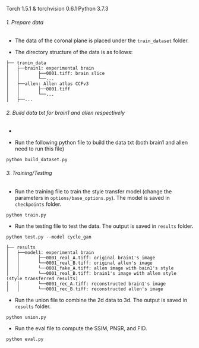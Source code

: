 Torch 1.5.1 & torchvision 0.6.1
Python 3.7.3

###### 1. Prepare data
- The data of the coronal plane is placed under the `train_dataset` folder. 

- The directory structure of the data is as follows: 


```
├── tranin_data
│   ├──brain1: experimental brain
│   │       ├──0001.tiff: brain slice
│   │       └──...
│   ├──allen: Allen atlas CCFv3
│   │       ├──0001.tiff
│   │       └──...
│   ├──...
```

###### 2. Build data txt for brain1 and allen respectively
-

- Run the following python file to build the data txt (both brain1 and allen need to run this file)

```
python build_dataset.py
```

###### 3. Training/Testing

- Run the training file to train the style transfer model (change the parameters in `options/base_options.py`). The model is saved in `checkpoints` folder.

```
python train.py
```

- Run the testing file to test the data. The output is saved in `results` folder.
```
python test.py --model cycle_gan
```

```
├── results
│   ├──model1: experimental brain
│   │       ├──0001_real_A.tiff: original brain1's image
│   │       └──0001_real_B.tiff: original allen's image
│   │       └──0001_fake_A.tiff: allen image with bain1's style
│   │       └──0001_real_B.tiff: brain1's image with allen style (style transferred results)
│   │       └──0001_rec_A.tiff: reconstructed brain1's image
│   │       └──0001_rec_B.tiff: reconstructed allen's image
```

- Run the union file to combine the 2d data to 3d. The output is saved in `results` folder.

```
python union.py
```

- Run the eval file to compute the SSIM, PNSR, and FID. 

```
python eval.py 